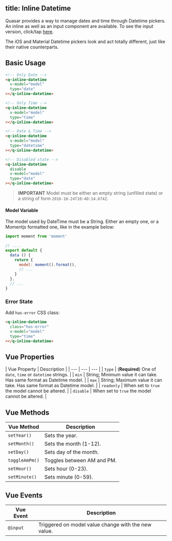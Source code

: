 title: Inline Datetime
---
Quasar provides a way to manage dates and time through Datetime pickers. An inline as well as an input component are available. To see the input version, click/tap [here](/components/datetime.html).

The iOS and Material Datetime pickers look and act totally different, just like their native counterparts.

<input type="hidden" data-fullpage-demo="form/datetime/inline">

## Basic Usage

``` html
<!-- Only Date -->
<q-inline-datetime
  v-model="model"
  type="date"
></q-inline-datetime>

<!-- Only Time -->
<q-inline-datetime
  v-model="model"
  type="time"
></q-inline-datetime>

<!-- Date & Time -->
<q-inline-datetime
  v-model="model"
  type="datetime"
></q-inline-datetime>

<!-- Disabled state -->
<q-inline-datetime
  disable
  v-model="model"
  type="date"
></q-inline-datetime>
```

> **IMPORTANT**
> Model must be either an empty string (unfilled state) or a string of form `2016-10-24T10:40:14.674Z`.

#### Model Variable
The model used by DateTime must be a String. Either an empty one, or a Momentjs formatted one, like in the example below:

``` js
import moment from 'moment'

// ....
export default {
  data () {
    return {
      model: moment().format(),
      // ...
    }
  },
  // ...
}
```

### Error State
Add `has-error` CSS class:
``` html
<q-inline-datetime
  class="has-error"
  v-model="model"
  type="time"
></q-inline-datetime>
```

## Vue Properties
| Vue Property | Description |
| --- | --- | --- |
| `type` | (**Required**) One of `date`, `time` or `datetime` strings. |
| `min` | String; Minimum value it can take. Has same format as Datetime model. |
| `max` | String; Maximum value it can take. Has same format as Datetime model. |
| `readonly` | When set to `true` the model cannot be altered. |
| `disable` | When set to `true` the model cannot be altered. |

## Vue Methods
| Vue Method | Description |
| --- | --- |
| `setYear()` | Sets the year. |
| `setMonth()` | Sets the month (1-12). |
| `setDay()` | Sets day of the month. |
| `toggleAmPm()` | Toggles between AM and PM. |
| `setHour()` | Sets hour (0-23). |
| `setMinute()` | Sets minute (0-59). |

## Vue Events
| Vue Event | Description |
| --- | --- |
| `@input` | Triggered on model value change with the new value. |
